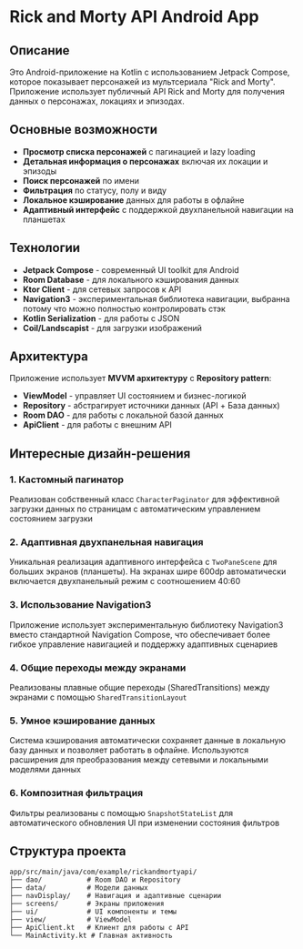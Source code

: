 
# Rick and Morty API Android App

## Описание

Это Android-приложение на Kotlin с использованием Jetpack Compose, которое показывает персонажей из мультсериала "Rick and Morty". Приложение использует публичный API Rick and Morty для получения данных о персонажах, локациях и эпизодах. 

## Основные возможности

- **Просмотр списка персонажей** с пагинацией и lazy loading
- **Детальная информация о персонажах** включая их локации и эпизоды
- **Поиск персонажей** по имени
- **Фильтрация** по статусу, полу и виду
- **Локальное кэширование** данных для работы в офлайне 
- **Адаптивный интерфейс** с поддержкой двухпанельной навигации на планшетах

## Технологии

- **Jetpack Compose** - современный UI toolkit для Android 
- **Room Database** - для локального кэширования данных 
- **Ktor Client** - для сетевых запросов к API 
- **Navigation3** - экспериментальная библиотека навигации, выбранна потому что можно полностью контролировать стэк
- **Kotlin Serialization** - для работы с JSON 
- **Coil/Landscapist** - для загрузки изображений 

## Архитектура

Приложение использует **MVVM архитектуру** с **Repository pattern**: 

- **ViewModel** - управляет UI состоянием и бизнес-логикой
- **Repository** - абстрагирует источники данных (API + База данных)
- **Room DAO** - для работы с локальной базой данных
- **ApiClient** - для работы с внешним API

## Интересные дизайн-решения

### 1. Кастомный пагинатор

Реализован собственный класс `CharacterPaginator` для эффективной загрузки данных по страницам с автоматическим управлением состоянием загрузки

### 2. Адаптивная двухпанельная навигация

Уникальная реализация адаптивного интерфейса с `TwoPaneScene` для больших экранов (планшеты). На экранах шире 600dp автоматически включается двухпанельный режим с соотношением 40:60

### 3. Использование Navigation3

Приложение использует экспериментальную библиотеку Navigation3 вместо стандартной Navigation Compose, что обеспечивает более гибкое управление навигацией и поддержку адаптивных сценариев

### 4. Общие переходы между экранами

Реализованы плавные общие переходы (SharedTransitions) между экранами с помощью `SharedTransitionLayout`

### 5. Умное кэширование данных

Система кэширования автоматически сохраняет данные в локальную базу данных и позволяет работать в офлайне. Используются расширения для преобразования между сетевыми и локальными моделями данных

### 6. Композитная фильтрация

Фильтры реализованы с помощью `SnapshotStateList` для автоматического обновления UI при изменении состояния фильтров

## Структура проекта

```
app/src/main/java/com/example/rickandmortyapi/
├── dao/           # Room DAO и Repository
├── data/          # Модели данных
├── navDisplay/    # Навигация и адаптивные сценарии
├── screens/       # Экраны приложения
├── ui/            # UI компоненты и темы
├── view/          # ViewModel
├── ApiClient.kt   # Клиент для работы с API
└── MainActivity.kt # Главная активность
```

